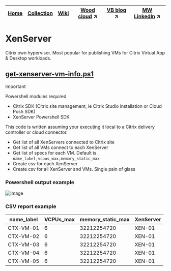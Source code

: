 |[Home](https://github.com/virtualizebrief)|[Collection](https://github.com/virtualizebrief/collection)|[Wiki](https://github.com/virtualizebrief/home/wiki)|[Wood cloud](https://marketplace.woodcloud.one/) :arrow_upper_right:|[VB blog](https://virtualizebrief.woodcloud.one/) :arrow_upper_right:|[MW LinkedIn](https://www.linkedin.com/in/michaelcharleswood/) :arrow_upper_right:
|---|---|---|---|---|---|

# XenServer
Citrix own hypervisor. Most popular for publishing VMs for Citrix Virtual App & Desktop workloads.

## [get-xenserver-vm-info.ps1](get-xenserver-vm-info.ps1)
> [!IMPORTANT]
> Powershell modules required
> - Citrix SDK (Citrix site management, ie Citrix Studio installation or Cloud Posh SDK)
> - XenServer Powershell SDK

This code is written assuming your executing it local to a Citrix delivery controller or cloud connector.
- Get list of all XenServers connected to Citrix site
- Get list of all VMs connect to each XenServer
- Get list of specs for each VM. Default is `name_label,vcpus_max,memory_static_max`
- Create csv for each XenServer
- Create csv for all XenServer and VMs. Single pain of glass

### Powershell output example
![image](https://github.com/virtualizebrief/collection/assets/153381859/3ce18dab-cc44-466e-bb4a-c4b7c21feec9)

### CSV report example
|name_label|VCPUs_max|memory_static_max|XenServer|
|---|---|---|---|
|CTX-VM-01|6|32212254720|XEN-01|
|CTX-VM-02|6|32212254720|XEN-01|
|CTX-VM-03|6|32212254720|XEN-01|
|CTX-VM-04|6|32212254720|XEN-01|
|CTX-VM-05|6|32212254720|XEN-01|

